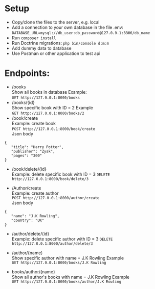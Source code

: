 
# Setup
*  Copy/clone the files to the server, e.g. local
*  Add a connection to your own database in the file .env:  ```DATABASE_URL=mysql://db_user:db_password@127.0.0.1:3306/db_name```
*  Run ``` composer install ```
*  Run Doctrine migrations: ```php bin/console d:m:m ```
* Add dummy data to database
* Use Postman or other application to test api
# Endpoints:

*  /books  
    Show all books in database
   Example:  
   ``` GET http://127.0.0.1:8000/books ```
*  /books/{id}  
    Show specific book with ID = 2
   Example  
   ``` GET http://127.0.0.1:8000/books/2 ```
*  /book/create  
   Example: create book  
   ```POST http://127.0.0.1:8000/book/create ```  
   Json body
 ```
{
    "title": "Harry Potter",
    "publisher": "Zysk",
    "pages": "300"
}
 ```
*  /book/delete/{id}   
   Example:  delete specific book with ID = 3
   ``` DELETE http://127.0.0.1:8000/book/delete/3 ```

  *  /Author/create  
      Example: create author  
      ```POST http://127.0.0.1:8000/author/create ```  
      Json body
 ```
{
    "name": "J.K Rowling",
    "country": "UK"
}
```
*  /author/delete/{id}   
   Example:  delete specific author with ID = 3
   ``` DELETE http://127.0.0.1:8000/author/delete/3 ```

*  /author/{name}  
   Show specific author with name = J.K Rowling
   Example  
   ``` GET http://127.0.0.1:8000/books/J.K Rowling ```
* books/author/{name}  
  Show all author's books with name = J.K Rowling
  Example  
  ``` GET http://127.0.0.1:8000/books/author/J.K Rowling ```
